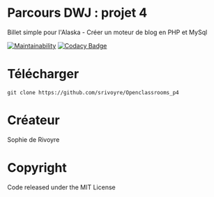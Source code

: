 # Parcours DWJ : projet 4

Billet simple pour l'Alaska - Créer un moteur de blog en PHP et MySql

[![Maintainability](https://api.codeclimate.com/v1/badges/8a6e43bab6c9d7f0c01d/maintainability)](https://codeclimate.com/github/srivoyre/Openclassrooms_p4/maintainability) [![Codacy Badge](https://app.codacy.com/project/badge/Grade/e02f486e5b524b74944155b50fe2ae0b)](https://www.codacy.com/manual/srivoyre/Openclassrooms_p4?utm_source=github.com&amp;utm_medium=referral&amp;utm_content=srivoyre/Openclassrooms_p4&amp;utm_campaign=Badge_Grade)

# Télécharger
```
git clone https://github.com/srivoyre/Openclassrooms_p4
```

# Créateur

Sophie de Rivoyre

# Copyright

Code released under the MIT License
